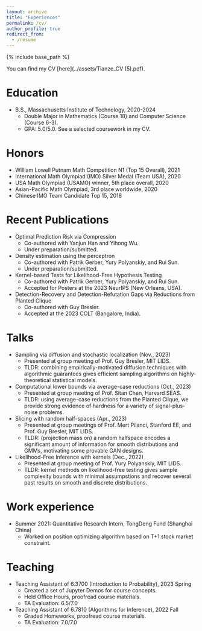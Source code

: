 ```yaml
---
layout: archive
title: "Experiences"
permalink: /cv/
author_profile: true
redirect_from:
  - /resume
---
```


{% include base_path %}

You can find my CV [here](../assets/Tianze_CV (5).pdf).

Education
======
* B.S., Massachusetts Institute of Technology, 2020-2024
  * Double Major in Mathematics (Course 18) and Computer Science (Course 6-3).
  * GPA: 5.0/5.0. See a selected coursework in my CV.

Honors
======
* William Lowell Putnam Math Competition N1 (Top 15 Overall), 2021
* International Math Olympiad (IMO) Silver Medal (Team USA), 2020
* USA Math Olympiad (USAMO) winner, 5th place overall, 2020
* Asian-Pacific Math Olympiad, 3rd place worldwide, 2020
* Chinese IMO Team Candidate Top 15, 2018


Recent Publications
======
* Optimal Prediction Risk via Compression
  * Co-authored with Yanjun Han and Yihong Wu.
  * Under preparation/submitted.
* Density estimation using the perceptron
  * Co-authored with Patrik Gerber, Yury Polyanskiy, and Rui Sun.
  * Under preparation/submitted.
* Kernel-based Tests for Likelihood-Free Hypothesis Testing
  * Co-authored with Patrik Gerber, Yury Polyanskiy, and Rui Sun.
  * Accepted for Posters at the 2023 NeurIPS (New Orleans, USA).
* Detection-Recovery and Detection-Refutation Gaps via Reductions from Planted Clique
  * Co-authored with Guy Bresler.
  * Accepted at the 2023 COLT (Bangalore, India).


  
Talks
======
* Sampling via diffusion and stochastic localization (Nov., 2023)
  * Presented at group meeting of Prof. Guy Bresler, MIT LIDS.
  * TLDR: combining empirically-motivated diffusion techniques with algorithmic guarantees gives efficient sampling algorithms on highly-theoretical statistical models.
* Computational lower bounds via average-case reductions (Oct., 2023)
  * Presented at group meeting of Prof. Sitan Chen, Harvard SEAS.
  * TLDR: using average-case reductions from the Planted Clique, we provide strong evidence of hardness for a variety of signal-plus-noise problems.
* Slicing with random half-spaces (Apr., 2023)
  * Presented at group meetings of Prof. Mert Pilanci, Stanford EE, and Prof. Guy Bresler, MIT LIDS.
  * TLDR: (projection mass on) a random halfspace encodes a significant amount of information for smooth distributions and GMMs, motivating some provable GAN designs. 
* Likelihood-Free Inference with kernels (Dec., 2022)
  * Presented at group meeting of Prof. Yury Polyanskiy, MIT LIDS.
  * TLDR: kernel methods on likelihood-free testing gives sample complexity bounds with minimal assumpstions and recover several past results on smooth and discrete distributions.



Work experience
======
* Summer 2021: Quantitative Research Intern, TongDeng Fund (Shanghai China)
  * Worked on position optimizing algorithm based on T+1 stock market constraint.



Teaching
======
* Teaching Assistant of 6.3700 (Introduction to Probability), 2023 Spring
  * Created a set of Jupyter Demos for course concepts.
  * Held Office Hours, proofread course materials.
  * TA Evaluation: 6.5/7.0
* Teaching Assistant of 6.7810 (Algorithms for Inference), 2022 Fall
  * Graded Homeworks, proofread course materials.
  * TA Evaluation: 7.0/7.0
